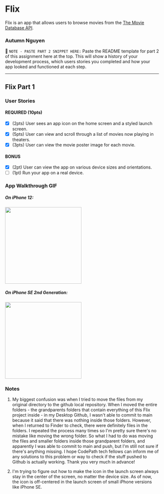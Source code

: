 # Flix
Flix is an app that allows users to browse movies from the [The Movie Database API](http://docs.themoviedb.apiary.io/#).

### Autumn Nguyen

📝 `NOTE - PASTE PART 2 SNIPPET HERE:` Paste the README template for part 2 of this assignment here at the top. This will show a history of your development process, which users stories you completed and how your app looked and functioned at each step.

---

## Flix Part 1

### User Stories

#### REQUIRED (10pts)
- [x] (2pts) User sees an app icon on the home screen and a styled launch screen.
- [x] (5pts) User can view and scroll through a list of movies now playing in theaters.
- [x] (3pts) User can view the movie poster image for each movie.

#### BONUS
- [x] (2pt) User can view the app on various device sizes and orientations.
- [ ] (1pt) Run your app on a real device.

### App Walkthrough GIF
##### On iPhone 12:

<img src="http://g.recordit.co/IEkdEBQbH7.gif" width=250><br>
 
##### On iPhone SE 2nd Generation:

<img src="http://g.recordit.co/5Ii6nmg2XR.gif" width=250><br>

### Notes
1) My biggest confusion was when I tried to move the files from my original directory to the github local repository. When I moved the entire folders - the grandparents folders that contain everything of this Flix project inside - in my Desktop Github, I wasn't able to commit to main because it said that there was nothing inside those folders. However, when I returned to Finder to check, there were definitely files in the folders. I repeated the process many times so I'm pretty sure there's no mistake like moving the wrong folder. So what I had to do was moving the files and smaller folders inside those grandparent folders, and apparently I was able to commit to main and push, but I'm still not sure if there's anything missing. I hope CodePath tech fellows can inform me of any solutions to this problem or way to check if the stuff pushed to Github is actually working. Thank you very much in advance!

2) I'm trying to figure out how to make the icon in the launch screen always stay in the center of the screen, no matter the device size. As of now, the icon is off-centered in the launch screen of small iPhone versions like iPhone SE.
